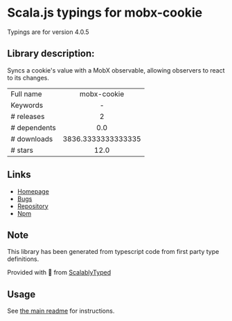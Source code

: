 
# Scala.js typings for mobx-cookie

Typings are for version 4.0.5

## Library description:
Syncs a cookie's value with a MobX observable, allowing observers to react to its changes.

|                    |                 |
| ------------------ | :-------------: |
| Full name          | mobx-cookie |
| Keywords           | - |
| # releases         | 2 |
| # dependents       | 0.0 |
| # downloads        | 3836.3333333333335 |
| # stars            | 12.0 |

## Links
- [Homepage](https://github.com/will-stone/mobx-cookie#readme)
- [Bugs](https://github.com/will-stone/mobx-cookie/issues)
- [Repository](https://github.com/will-stone/mobx-cookie)
- [Npm](https://www.npmjs.com/package/mobx-cookie)
    


## Note
This library has been generated from typescript code from first party type definitions.

Provided with :purple_heart: from [ScalablyTyped](https://github.com/oyvindberg/ScalablyTyped)

## Usage
See [the main readme](../../readme.md) for instructions.



